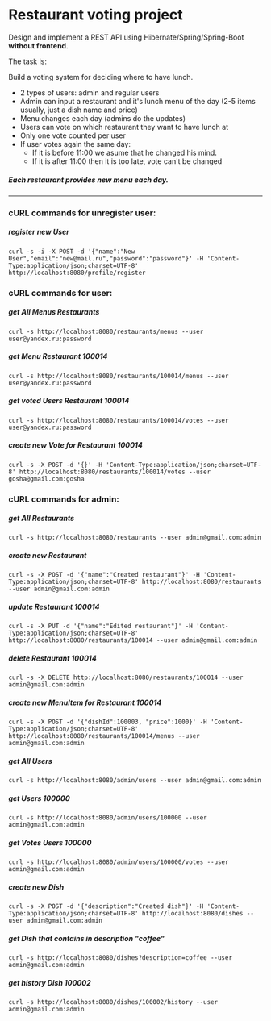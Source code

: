 Restaurant voting project 
===============================
Design and implement a REST API using Hibernate/Spring/Spring-Boot **without frontend**.

The task is:

Build a voting system for deciding where to have lunch.

 * 2 types of users: admin and regular users
 * Admin can input a restaurant and it's lunch menu of the day (2-5 items usually, just a dish name and price)
 * Menu changes each day (admins do the updates)
 * Users can vote on which restaurant they want to have lunch at
 * Only one vote counted per user
 * If user votes again the same day:
    - If it is before 11:00 we asume that he changed his mind.
    - If it is after 11:00 then it is too late, vote can't be changed

##### Each restaurant provides new menu each day.

----------
### cURL commands for unregister user:

##### register new User
`curl -s -i -X POST -d '{"name":"New User","email":"new@mail.ru","password":"password"}' -H 'Content-Type:application/json;charset=UTF-8' http://localhost:8080/profile/register`

### cURL commands for user:
 
##### get All Menus Restaurants
`curl -s http://localhost:8080/restaurants/menus --user user@yandex.ru:password`
 
##### get Menu Restaurant 100014
`curl -s http://localhost:8080/restaurants/100014/menus --user user@yandex.ru:password`

##### get voted Users Restaurant 100014
`curl -s http://localhost:8080/restaurants/100014/votes --user user@yandex.ru:password`

##### create new Vote for Restaurant 100014
`curl -s -X POST -d '{}' -H 'Content-Type:application/json;charset=UTF-8' http://localhost:8080/restaurants/100014/votes --user gosha@gmail.com:gosha`
 
### cURL commands for admin:

##### get All Restaurants
`curl -s http://localhost:8080/restaurants --user admin@gmail.com:admin`
 
##### create new Restaurant
`curl -s -X POST -d '{"name":"Created restaurant"}' -H 'Content-Type:application/json;charset=UTF-8' http://localhost:8080/restaurants --user admin@gmail.com:admin`
 
##### update Restaurant 100014
`curl -s -X PUT -d '{"name":"Edited restaurant"}' -H 'Content-Type:application/json;charset=UTF-8' http://localhost:8080/restaurants/100014 --user admin@gmail.com:admin`
 
##### delete Restaurant 100014
`curl -s -X DELETE http://localhost:8080/restaurants/100014 --user admin@gmail.com:admin`
 
##### create new MenuItem for Restaurant 100014
`curl -s -X POST -d '{"dishId":100003, "price":1000}' -H 'Content-Type:application/json;charset=UTF-8' http://localhost:8080/restaurants/100014/menus --user admin@gmail.com:admin`
  
##### get All Users
`curl -s http://localhost:8080/admin/users --user admin@gmail.com:admin`

##### get Users 100000
`curl -s http://localhost:8080/admin/users/100000 --user admin@gmail.com:admin`

##### get Votes Users 100000
`curl -s http://localhost:8080/admin/users/100000/votes --user admin@gmail.com:admin`

##### create new Dish
`curl -s -X POST -d '{"description":"Created dish"}' -H 'Content-Type:application/json;charset=UTF-8' http://localhost:8080/dishes --user admin@gmail.com:admin`

##### get Dish that contains in description "coffee"
`curl -s http://localhost:8080/dishes?description=coffee --user admin@gmail.com:admin`

##### get history Dish 100002
`curl -s http://localhost:8080/dishes/100002/history --user admin@gmail.com:admin`

